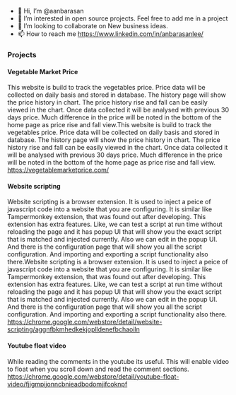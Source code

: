 - 👋 Hi, I’m @aanbarasan
- 👀 I’m interested in open source projects. Feel free to add me in a project 
- 💞️ I’m looking to collaborate on New business ideas. 
- 📫 How to reach me https://www.linkedin.com/in/anbarasanlee/

### Projects

#### Vegetable Market Price
This website is build to track the vegetables price. Price data will be collected on daily basis and stored in database. The history page will show the price history in chart. The price history rise and fall can be easily viewed in the chart. Once data collected it will be analysed with previous 30 days price. Much difference in the price will be noted in the bottom of the home page as price rise and fall view.This website is build to track the vegetables price. Price data will be collected on daily basis and stored in database. The history page will show the price history in chart. The price history rise and fall can be easily viewed in the chart. Once data collected it will be analysed with previous 30 days price. Much difference in the price will be noted in the bottom of the home page as price rise and fall view.</br>
https://vegetablemarketprice.com/

#### Website scripting
Website scripting is a browser extension. It is used to inject a peice of javascript code into a website that you are configuring. It is similar like Tampermonkey extension, that was found out after developing. This extension has extra features. Like, we can test a script at run time without reloading the page and it has popup UI that will show you the exact script that is matched and injected currently. Also we can edit in the popup UI. And there is the configuration page that will show you all the script configuration. And importing and exporting a script functionality also there.Website scripting is a browser extension. It is used to inject a peice of javascript code into a website that you are configuring. It is similar like Tampermonkey extension, that was found out after developing. This extension has extra features. Like, we can test a script at run time without reloading the page and it has popup UI that will show you the exact script that is matched and injected currently. Also we can edit in the popup UI. And there is the configuration page that will show you all the script configuration. And importing and exporting a script functionality also there.</br>
https://chrome.google.com/webstore/detail/website-scripting/aggnfbkmhedkekjoplldenefbchaoiln

#### Youtube float video
While reading the comments in the youtube its useful. This will enable video to float when you scroll down and read the comment sections.</br>
https://chrome.google.com/webstore/detail/youtube-float-video/fjjgmpijonncbnieadbodomjifcoknpf

